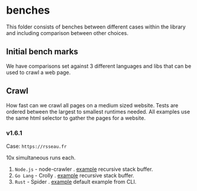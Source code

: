 # benches

This folder consists of benches between different cases within the library and including comparison between other choices.

## Initial bench marks

We have comparisons set against 3 different languages and libs that can be used to crawl a web page.

## Crawl

How fast can we crawl all pages on a medium sized website. Tests are ordered between the largest to smallest runtimes needed. All examples use the same html selector to gather the pages for a website.

### v1.6.1

Case: `https://rsseau.fr`

10x simultaneous runs each.

1. `Node.js` - node-crawler
   . [example](./node_crawler.rs) recursive stack buffer.
1. `Go Lang` - Crolly
   . [example](./go_crolly.rs) recursive stack buffer.
1. `Rust` - Spider
   . [example](./crawl.rs) default example from CLI.
